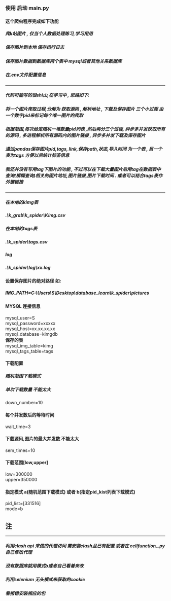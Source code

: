 ### 使用 启动 main.py
#### 这个爬虫程序完成如下功能
##### 爬k站图片 , 仅当个人数据处理练习,学习用用
##### 保存图片到本地 保存运行日志
##### 保存图片数据到数据库两个表中 mysql或者其他关系数据库 
##### 在.env文件配置信息
- - - 
##### 代码可能写的很shi山,在学习中 , 思路如下:
##### 将一个图片爬取过程,分解为 获取源码 , 解析地址 , 下载及保存图片 三个小过程 由一个数字pid来标记每个唯一图片的爬取
##### 根据范围,每次给定随机一堆数量pid列表 ,然后再分三个过程, 异步多并发获取所有的源码 , 多进程解析所有源码内的图片链接 , 异步多并发下载及保存图片
##### 通过pandas保存图片pid,tags, link,保存path,状态,导入时间 为一个表 , 另一个表为tags 方便以后统计标签信息
##### 我还并没有写用tag下图片的功能 , 不过可以在下载大量图片后用tag在数据表中查询(模糊查询)相关的图片地址,图片链接,图片下载时间 . 或者可以结合tags表作外键链接
- - - 
##### 在本地的kimg表
##### .\k_grab\k_spider\Kimg.csv
##### 在本地的tags表
##### .\k_spider\tags.csv
##### log
##### .\k_spider\log\xx.log
 
#### 设置保存图片的绝对路径 如:
##### IMG_PATH=C:\Users\S\Desktop\database_learn\k_spider\pictures

#### MYSQL 连接信息
mysql_user=S  \
mysql_password=xxxxx  \
mysql_host=xx.xx.xx.xx  \
mysql_database=kimgdb  \
**保存的表**  \
mysql_img_table=kimg  \
mysql_tags_table=tags  

#### 下载配置
##### 随机范围下载模式
##### 单次下载数量 不能太大
down_number=10
#### 每个并发数后的等待时间
wait_time=3
#### 下载源码,图片的最大并发数 不能太大
sem_times=10
#### 下载范围[low,upper]
low=300000 \
upper=350000 
#### 指定模式 a(随机范围下载模式) 或者 b(指定pid_kist列表下载模式) 
pid_list=[331516] \
mode=b

## 注
- - -
##### 利用clash api 来做的代理访问 需安装clash且已有配置 或者在 cellfunction_.py自己修改代理
##### 没有数据库就用模式b或者自己看着来改
##### 利用selenium 无头模式来获取的cookie
##### 看报错安装相应的包
